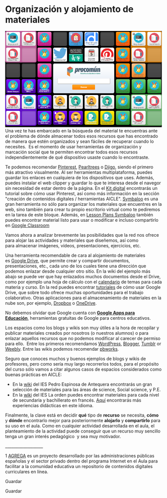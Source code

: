 # Organización y alojamiento de materiales


![Tablero symbaloo REA AICLE 2016](img/Symbaloo_final_AICLE.PNG "Tablero symbaloo REA AICLE 2016")Una vez te has embarcado en la búsqueda del material te encuentras ante el problema de dónde almacenar todos esos recursos que has encontrado de manera que estén organizados y sean fáciles de recuperar cuando lo necesites.  Es el momento de usar herramientas de organización y marcación social que te permiten encontrar todos esos recursos independientemente de qué dispositivo usaste cuando lo encontraste.


Te podemos recomendar [Pinterest](https://es.pinterest.com/), [Pearltrees](http://www.pearltrees.com/) o [Diigo](https://www.diigo.com/), siendo el primero más atractivo visualmente. Al ser herramientas multiplataforma, puedes  guardar los enlaces en cualquiera de los dispositivos que uses. Además, puedes instalar el web clipper y guardar lo que te interesa desde el navegor sin necesidad de estar dentro de la página. En el [Kit digital](http://enlinea.intef.es/courses/course-v1:INTEF+KitDigital+2018_ED1/about) encontrarás un tutorial sobre cómo usar Pinterest, así como más información en la sección "creación de contenidos digitales / herramientas AICLE". [Symbaloo](http://www.symbaloo.com/home/mix/13eOcLjTaQ) es una gran herramienta no sólo para organizar los materiales que encuentres en la web, sino también para crear tu propio escritorio virtual como te pediremos en la tarea de este bloque. Además, en [Lesson Plans Symbaloo](https://lessonplans.symbaloo.com/) también puedes encontrar material listo para usar o modificar e incluso compartirlo en [Google Classroom](https://www.google.com/edu/products/productivity-tools/classroom/)

Vamos ahora a analizar brevemente las posibilidades que la red nos ofrece para alojar las actividades y materiales que diseñemos, así como para almacenar imágenes, vídeos, presentaciones, ejercicios, etc.

Una herramienta recomendable de cara al alojamiento de materiales es [Google Drive](http://www.google.es/drive/apps.html), que permite crear y compartir documentos, presentaciones, etc., cada uno de los cuales tiene una dirección que podemos enlazar desde cualquier otro sitio. En la wiki del ejemplo más abajo se puede ver que hay enlazados muchos documentos desde el Drive, como por ejemplo una hoja de cálculo con el [calendario](https://docs.google.com/spreadsheet/ccc?key=0AquukjsU7XwkdHBmRUR1WGR5OGk5aHJIOWg0aXNTUmc#gid=0) de temas para cada materia y curso. En la red puedes encontrar [tutoriales](https://www.youtube.com/watch?v=tazIyTI114s) de cómo usar Google Drive, que sobre todo ofrece muchas oportunidades para el trabajo colaborativo. Otras aplicaciones para el almacenamiento de materiales en la nube son, por ejemplo, [Dropbox](https://www.dropbox.com/es_ES/) o [OneDrive](https://onedrive.live.com/about/es-es/).

No debemos olvidar que Google cuenta con [**Google Apps para Educación**](https://www.google.com/edu/products/productivity-tools/), herramientas gratuitas de Google para centros educativos.

Los espacios como los blogs y wikis son muy útiles a la hora de recopilar y publicar materiales creados por nosotros (o nuestros alumnos) o para enlazar aquellos recursos que no podemos modificar al carecer de permiso para ello.  Entre los primeros recomendamos [WordPress](https://es.wordpress.com/), [Blogger](https://www.blogger.com), [Tumblr](https://www.tumblr.com/) or [Weebly](https://www.weebly.com/es). Entre las wikis podemos recomendar [pbworks](http://www.pbworks.com/).

Seguro que conoces muchos y buenos ejemplos de blogs y wikis de profesores, pero como sería muy largo recorrerlos todos, para el propósito del curso sólo vamos a citar algunos casos de espacios considerados como buenas prácticas en AICLE:

*   En la [wiki](http://iespebilingue.wikispaces.com/) del IES Pedro Espinosa de Antequera encontrarás un gran selección de materiales para las áreas de science, Social science, y P.E.
*   En la [wiki](http://francesieslaorden1.wikispaces.com/Accueil) del IES La orden puedes encontrar materiales para cada nivel de secundaria y bachillerato en francés. [Aquí](http://www.onyva.es/experiences_didactiques.html) encontrarás más experiencias didácticas en este idioma.

Finalmente, la clave está en decidir **qué** tipo de **recurso** se necesita, **cómo** y **dónde** encontrarlo mejor para posteriormente **alojarlo** y **compartirlo** para su uso en el aula. Como en cualquier actividad desarrollada en el aula, el planteamiento de la actividad puede conseguir que un recurso muy sencillo tenga un gran interés pedagógico  y sea muy motivador.

\_\_\_\_\_\_\_\_\_\_\_\_\_\_\_\_\_\_\_

1 [AGREGA](http://agrega.educacion.es/visualizadorcontenidos2/Portada/Portada.do;jsessionid=10A682EE35AD8F0D7BCF36BDDFEB4D85 "Portal de AGREGA") es un proyecto desarrollado por las administraciones públicas españolas y el sector privado dentro del programa Internet en el Aula para facilitar a la comunidad educativa un repositorio de contenidos digitales curriculares en línea.

Guardar

Guardar